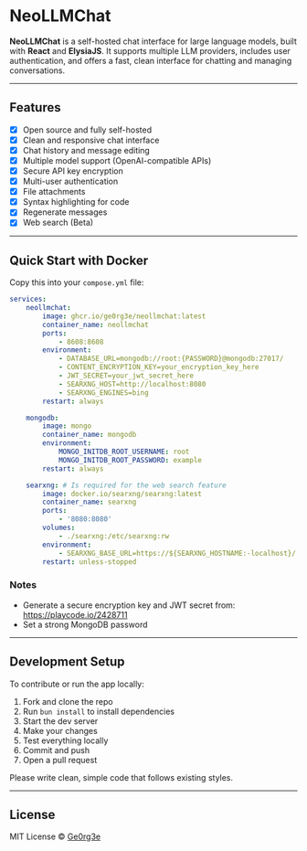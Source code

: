 # NeoLLMChat

**NeoLLMChat** is a self-hosted chat interface for large language models, built with **React** and **ElysiaJS**. It supports multiple LLM providers, includes user authentication, and offers a fast, clean interface for chatting and managing conversations.

---

## Features

-   [x] Open source and fully self-hosted
-   [x] Clean and responsive chat interface
-   [x] Chat history and message editing
-   [x] Multiple model support (OpenAI-compatible APIs)
-   [x] Secure API key encryption
-   [x] Multi-user authentication
-   [x] File attachments
-   [x] Syntax highlighting for code
-   [x] Regenerate messages
-   [x] Web search (Beta)

---

## Quick Start with Docker

Copy this into your `compose.yml` file:

```yaml
services:
    neollmchat:
        image: ghcr.io/ge0rg3e/neollmchat:latest
        container_name: neollmchat
        ports:
            - 8608:8608
        environment:
            - DATABASE_URL=mongodb://root:{PASSWORD}@mongodb:27017/
            - CONTENT_ENCRYPTION_KEY=your_encryption_key_here
            - JWT_SECRET=your_jwt_secret_here
            - SEARXNG_HOST=http://localhost:8080
            - SEARXNG_ENGINES=bing
        restart: always

    mongodb:
        image: mongo
        container_name: mongodb
        environment:
            MONGO_INITDB_ROOT_USERNAME: root
            MONGO_INITDB_ROOT_PASSWORD: example
        restart: always

    searxng: # Is required for the web search feature
        image: docker.io/searxng/searxng:latest
        container_name: searxng
        ports:
            - '8080:8080'
        volumes:
            - ./searxng:/etc/searxng:rw
        environment:
            - SEARXNG_BASE_URL=https://${SEARXNG_HOSTNAME:-localhost}/
        restart: unless-stopped
```

### Notes

-   Generate a secure encryption key and JWT secret from: https://playcode.io/2428711
-   Set a strong MongoDB password

---

## Development Setup

To contribute or run the app locally:

1. Fork and clone the repo
2. Run `bun install` to install dependencies
3. Start the dev server
4. Make your changes
5. Test everything locally
6. Commit and push
7. Open a pull request

Please write clean, simple code that follows existing styles.

---

## License

MIT License © [Ge0rg3e](LICENSE)

